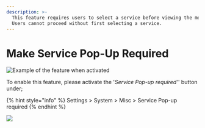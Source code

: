 ```yaml
---
description: >-
  This feature requires users to select a service before viewing the menu. 
  Users cannot proceed without first selecting a service.
---
```


# Make Service Pop-Up Required



![Example of the feature when activated](<../../.gitbook/assets/image (1) (1) (1).png>)

To enable this feature, please activate the '_Service Pop-up required_'' button under;

{% hint style="info" %}
Settings > System > Misc > Service Pop-up required
{% endhint %}

![](<../../.gitbook/assets/image (5) (1).png>)
